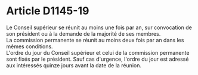 # Article D1145-19

  
Le Conseil supérieur se réunit au moins une fois par an, sur convocation de son président ou à la demande de la majorité de ses membres.   
La commission permanente se réunit au moins deux fois par an dans les mêmes conditions.   
L'ordre du jour du Conseil supérieur et celui de la commission permanente sont fixés par le président. Sauf cas d'urgence, l'ordre du jour est adressé aux intéressés quinze jours avant la date de la réunion.